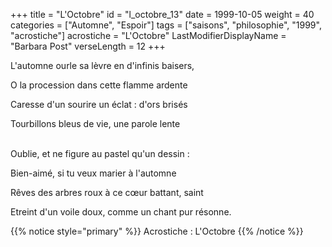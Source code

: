 +++
title = "L'Octobre"
id = "l_octobre_13"
date = 1999-10-05
weight = 40
categories = ["Automne", "Espoir"]
tags = ["saisons", "philosophie", "1999", "acrostiche"]
acrostiche = "L'Octobre"
LastModifierDisplayName = "Barbara Post"
verseLength = 12
+++

L'automne ourle sa lèvre en d'infinis baisers,

O la procession dans cette flamme ardente

Caresse d'un sourire un éclat : d'ors brisés

Tourbillons bleus de vie, une parole lente

 \
Oublie, et ne figure au pastel qu'un dessin :

Bien-aimé, si tu veux marier à l'automne

Rêves des arbres roux à ce cœur battant, saint

Etreint d'un voile doux, comme un chant pur résonne.

{{% notice style="primary" %}}
Acrostiche : L'Octobre
{{% /notice %}}

